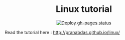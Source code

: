 <h1 align="center">Linux tutorial</h1>

<p align="center">
  <a href="https://github.com/pranabdas/linux/actions/workflows/deploy-gh-pages.yml"><img src="https://github.com/pranabdas/linux/actions/workflows/deploy-gh-pages.yml/badge.svg" alt="Deploy gh-pages status"></a>
</p>

Read the tutorial here : <http://pranabdas.github.io/linux/>
